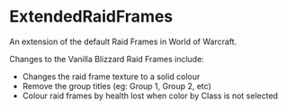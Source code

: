 # ExtendedRaidFrames
An extension of the default Raid Frames in World of Warcraft. 
 
Changes to the Vanilla Blizzard Raid Frames include:
<ul><li>Changes the raid frame texture to a solid colour</li>
<li>Remove the group titles (eg: Group 1, Group 2, etc)</li>
<li>Colour raid frames by health lost when color by Class is not selected</li></ul>
